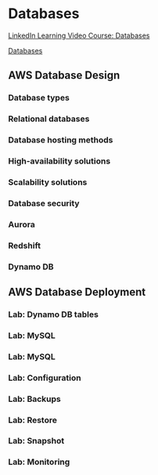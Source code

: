# Databases

[LinkedIn Learning Video Course: Databases](https://www.linkedin.com/learning/aws-certified-solutions-architect-associate-saa-c02-8-databases?contextUrn=urn%3Ali%3AlyndaLearningPath%3A5f0f83ce498e4916ed6c9b22)

[Databases](https://aws.amazon.com/products/databases/)

## AWS Database Design

### Database types

### Relational databases

### Database hosting methods

### High-availability solutions

### Scalability solutions

### Database security

### Aurora

### Redshift

### Dynamo DB

## AWS Database Deployment

### Lab: Dynamo DB tables

### Lab: MySQL

### Lab: MySQL

### Lab: Configuration

### Lab: Backups

### Lab: Restore

### Lab: Snapshot

### Lab: Monitoring
